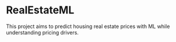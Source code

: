 # RealEstateML
This project aims to predict housing real estate prices with ML while understanding pricing drivers.

